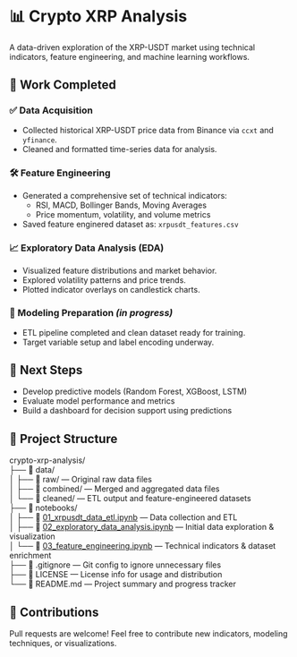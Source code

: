 # 📊 Crypto XRP Analysis

A data-driven exploration of the XRP-USDT market using technical indicators, feature engineering, and machine learning workflows.

## 🧠 Work Completed

### ✅ Data Acquisition
- Collected historical XRP-USDT price data from Binance via `ccxt` and `yfinance`.
- Cleaned and formatted time-series data for analysis.

### 🛠 Feature Engineering
- Generated a comprehensive set of technical indicators:
  - RSI, MACD, Bollinger Bands, Moving Averages
  - Price momentum, volatility, and volume metrics
- Saved feature enginered dataset as: `xrpusdt_features.csv`

### 📈 Exploratory Data Analysis (EDA)
- Visualized feature distributions and market behavior.
- Explored volatility patterns and price trends.
- Plotted indicator overlays on candlestick charts.

### 🧪 Modeling Preparation *(in progress)*
- ETL pipeline completed and clean dataset ready for training.
- Target variable setup and label encoding underway.

## 🚀 Next Steps
- Develop predictive models (Random Forest, XGBoost, LSTM)
- Evaluate model performance and metrics
- Build a dashboard for decision support using predictions

## 🧱 Project Structure

crypto-xrp-analysis/</br>
├── 📂 data/</br>
│   ├── 📁 raw/ — Original raw data files</br>
│   ├── 📁 combined/ — Merged and aggregated data files</br>
│   └── 📁 cleaned/ — ETL output and feature-engineered datasets</br>
├── 📔 notebooks/</br>
│   ├── 📘 [01_xrpusdt_data_etl.ipynb](notebooks/01_xrpusdt_data_etl.ipynb) — Data collection and ETL</br>
│   ├── 📗 [02_exploratory_data_analysis.ipynb](notebooks/02_exploratory_data_analysis.ipynb) — Initial data exploration & visualization</br>
│   └── 📙 [03_feature_engineering.ipynb](notebooks/03_feature_engineering.ipynb) — Technical indicators & dataset enrichment</br>
├── 📄 .gitignore — Git config to ignore unnecessary files</br>
├── 📄 LICENSE — License info for usage and distribution</br>
└── 📝 README.md — Project summary and progress tracker</br>

## 🤝 Contributions

Pull requests are welcome! Feel free to contribute new indicators, modeling techniques, or visualizations.

